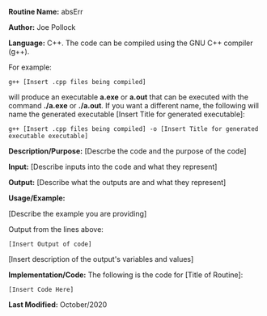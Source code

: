 **Routine Name:** absErr

**Author:** Joe Pollock

**Language:** C++. The code can be compiled using the GNU C++ compiler (g++).

For example:
```
g++ [Insert .cpp files being compiled]
```

will produce an executable **a.exe** or **a.out** that can be executed with the command **./a.exe** or **./a.out**. If you want a different name, the following will name the
generated executable [Insert Title for generated executable]:
```
g++ [Insert .cpp files being compiled] -o [Insert Title for generated executable executable]
```

**Description/Purpose:** [Descrbe the code and the purpose of the code]

**Input:** [Describe inputs into the code and what they represent]

**Output:** [Describe what the outputs are and what they represent]

**Usage/Example:**

[Describe the example you are providing]

Output from the lines above:
```
[Insert Output of code]
```

[Insert description of the output's variables and values]

**Implementation/Code:** The following is the code for [Title of Routine]:
```
[Insert Code Here]
```

**Last Modified:** October/2020
